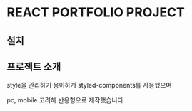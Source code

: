 # REACT PORTFOLIO PROJECT

## 설치

## 프로젝트 소개

style을 관리하기 용이하게 styled-components를 사용했으며

pc, mobile 고려해 반응형으로 제작했습니다
